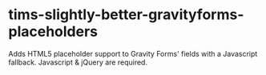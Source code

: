 # tims-slightly-better-gravityforms-placeholders
Adds HTML5 placeholder support to Gravity Forms' fields with a Javascript fallback. Javascript &amp; jQuery are required.

